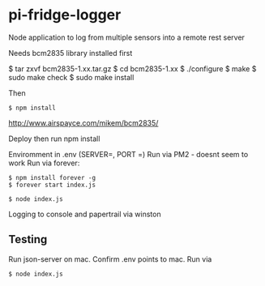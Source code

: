 # pi-fridge-logger
Node application to log from multiple sensors into a remote rest server

Needs bcm2835 library installed first

$ tar zxvf bcm2835-1.xx.tar.gz
$ cd bcm2835-1.xx
$ ./configure
$ make
$ sudo make check
$ sudo make install

Then

```
$ npm install
```

http://www.airspayce.com/mikem/bcm2835/

Deploy then run npm install

Enviromment in .env (SERVER=, PORT =)
Run via PM2 - doesnt seem to work
Run via forever:
```
$ npm install forever -g
$ forever start index.js
```

```
$ node index.js
```
Logging to console and papertrail via winston

## Testing

Run json-server on mac.
Confirm .env points to mac.
Run via
```
$ node index.js
```

